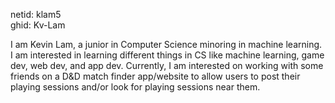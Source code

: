 netid: klam5  
ghid: Kv-Lam

I am Kevin Lam, a junior in Computer Science minoring in machine learning. I am interested in learning different things in CS like machine learning, game dev, web dev, and app dev. Currently, I am interested on working with some friends on a D&D match finder app/website to allow users to post their playing sessions and/or look for playing sessions near them.
